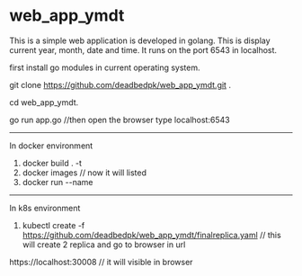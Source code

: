 # web_app_ymdt
This is a simple web application is developed in golang. This is display current year, month, date and time. It runs on the port 6543 in localhost.

first install go modules in current operating system.

git clone https://github.com/deadbedpk/web_app_ymdt.git .

cd web_app_ymdt.

go run app.go 
//then open the browser type localhost:6543


-----------------

In docker environment 

1. docker build . -t <name> 
2. docker images // now it will listed 
3. docker run --name <name> <image id or container id > 
  
  
-----------------
  
In k8s environment 
  
1. kubectl create -f https://github.com/deadbedpk/web_app_ymdt/finalreplica.yaml 
  // this will create 2 replica and go to browser in url 
  
  https://localhost:30008 // it will visible in browser 

 
  

